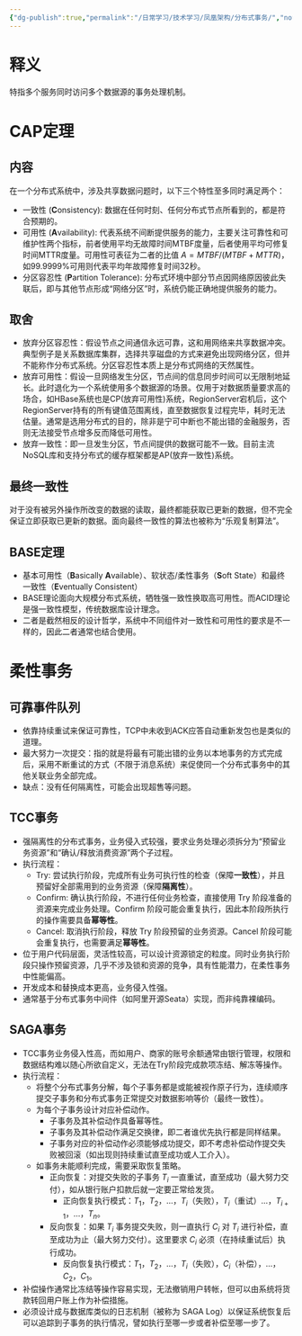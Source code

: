 ```yaml
---
{"dg-publish":true,"permalink":"/日常学习/技术学习/凤凰架构/分布式事务/","noteIcon":"1","created":"2023-02-26T16:50:44.332+08:00","updated":"2023-04-19T23:21:47.025+08:00"}
---
```


# 释义
特指多个服务同时访问多个数据源的事务处理机制。

# CAP定理
## 内容
在一个分布式系统中，涉及共享数据问题时，以下三个特性至多同时满足两个：
- 一致性 (**C**onsistency): 数据在任何时刻、任何分布式节点所看到的，都是符合预期的。
- 可用性 (**A**vailability): 代表系统不间断提供服务的能力，主要关注可靠性和可维护性两个指标，前者使用平均无故障时间MTBF度量，后者使用平均可修复时间MTTR度量。可用性可表征为二者的比值 $A=MTBF/(MTBF+MTTR)$，如99.9999%可用则代表平均年故障修复时间32秒。
- 分区容忍性 (**P**artition Tolerance): 分布式环境中部分节点因网络原因彼此失联后，即与其他节点形成“网络分区”时，系统仍能正确地提供服务的能力。
## 取舍
- 放弃分区容忍性：假设节点之间通信永远可靠，这和用网络来共享数据冲突。典型例子是关系数据库集群，选择共享磁盘的方式来避免出现网络分区，但并不能称作分布式系统。分区容忍性本质上是分布式网络的天然属性。
- 放弃可用性：假设一旦网络发生分区，节点间的信息同步时间可以无限制地延长。此时退化为一个系统使用多个数据源的场景。仅用于对数据质量要求高的场合，如HBase系统也是CP(放弃可用性)系统，RegionServer宕机后，这个RegionServer持有的所有键值范围离线，直至数据恢复过程完毕，耗时无法估量。通常是选用分布式的目的，除非是宁可中断也不能出错的金融服务，否则无法接受节点增多反而降低可用性。
- 放弃一致性：即一旦发生分区，节点间提供的数据可能不一致。目前主流NoSQL库和支持分布式的缓存框架都是AP(放弃一致性)系统。
## 最终一致性
对于没有被另外操作所改变的数据的读取，最终都能获取已更新的数据，但不完全保证立即获取已更新的数据。面向最终一致性的算法也被称为“乐观复制算法”。
## BASE定理
- 基本可用性（**B**asically **A**vailable）、软状态/柔性事务（**S**oft State）和最终一致性（**E**ventually Consistent）
- BASE理论面向大规模分布式系统，牺牲强一致性换取高可用性。而ACID理论是强一致性模型，传统数据库设计理念。
- 二者是截然相反的设计哲学，系统中不同组件对一致性和可用性的要求是不一样的，因此二者通常也结合使用。

# 柔性事务
## 可靠事件队列
- 依靠持续重试来保证可靠性，TCP中未收到ACK应答自动重新发包也是类似的道理。
- 最大努力一次提交：指的就是将最有可能出错的业务以本地事务的方式完成后，采用不断重试的方式（不限于消息系统）来促使同一个分布式事务中的其他关联业务全部完成。
- 缺点：没有任何隔离性，可能会出现超售等问题。
## TCC事务
- 强隔离性的分布式事务，业务侵入式较强，要求业务处理必须拆分为“预留业务资源”和“确认/释放消费资源”两个子过程。
- 执行流程：
	- Try: 尝试执行阶段，完成所有业务可执行性的检查（保障**一致性**），并且预留好全部需用到的业务资源（保障**隔离性**）。
	- Confirm: 确认执行阶段，不进行任何业务检查，直接使用 Try 阶段准备的资源来完成业务处理。Confirm 阶段可能会重复执行，因此本阶段所执行的操作需要具备**幂等性**。
	- Cancel: 取消执行阶段，释放 Try 阶段预留的业务资源。Cancel 阶段可能会重复执行，也需要满足**幂等性**。
- 位于用户代码层面，灵活性较高，可以设计资源锁定的粒度。同时业务执行阶段只操作预留资源，几乎不涉及锁和资源的竞争，具有性能潜力，在柔性事务中性能偏高。
- 开发成本和替换成本更高，业务侵入性强。
- 通常基于分布式事务中间件（如阿里开源Seata）实现，而非纯靠裸编码。
## SAGA事务
- TCC事务业务侵入性高，而如用户、商家的账号余额通常由银行管理，权限和数据结构难以随心所欲自定义，无法在Try阶段完成款项冻结、解冻等操作。
- 执行流程：
	- 将整个分布式事务分解，每个子事务都是或能被视作原子行为，连续顺序提交子事务和分布式事务正常提交对数据影响等价（最终一致性）。
	- 为每个子事务设计对应补偿动作。
		- 子事务及其补偿动作具备幂等性。
		- 子事务及其补偿动作满足交换律，即二者谁优先执行都是同样结果。
		- 子事务对应的补偿动作必须能够成功提交，即不考虑补偿动作提交失败被回滚（如出现则持续重试直至成功或人工介入）。
	- 如事务未能顺利完成，需要采取恢复策略。
		- 正向恢复：对提交失败的子事务 $T_i$ 一直重试，直至成功（最大努力交付），如从银行账户扣款后就一定要正常给发货。
			- 正向恢复执行模式：$T_1，T_2，…，T_i$（失败），$T_i$（重试）$…，T_{i+1}，…，T_n$。
		- 反向恢复：如果 $T_i$ 事务提交失败，则一直执行 $C_i$ 对 $T_i$ 进行补偿，直至成功为止（最大努力交付）。这里要求 $C_i$ 必须（在持续重试后）执行成功。
			- 反向恢复执行模式：$T_1，T_2，…，T_i$（失败），$C_i$（补偿）$，…，C_2，C_1$。
- 补偿操作通常比冻结等操作容易实现，无法撤销用户转帐，但可以由系统将货款转回用户账上作为补偿措施。
- 必须设计成与数据库类似的日志机制（被称为 SAGA Log）以保证系统恢复后可以追踪到子事务的执行情况，譬如执行至哪一步或者补偿至哪一步了。